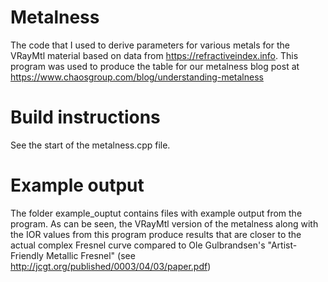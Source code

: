# Metalness
The code that I used to derive parameters for various metals for the VRayMtl material based on data from https://refractiveindex.info. This program was used to produce the table for our metalness blog post at https://www.chaosgroup.com/blog/understanding-metalness

# Build instructions

See the start of the metalness.cpp file.

# Example output

The folder example_ouptut contains files with example output from the program. As can be seen, the VRayMtl version of the metalness along with the IOR values from this program produce results that are closer to the actual complex Fresnel curve compared to Ole Gulbrandsen's "Artist-Friendly Metallic Fresnel" (see http://jcgt.org/published/0003/04/03/paper.pdf)
